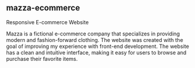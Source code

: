 ## mazza-ecommerce
Responsive E-commerce Website

Mazza is a fictional e-commerce company that specializes in providing modern and fashion-forward clothing. The website was created with the goal of improving my experience with front-end development. The website has a clean and intuitive interface, making it easy for users to browse and purchase their favorite items.
